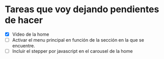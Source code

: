 # Tareas que voy dejando pendientes de hacer

- [x] Video de la home 
- [ ] Activar el menu principal en función de la sección en la que se encuentre.
- [ ] Incluir el stepper por javascript en el carousel de la home
